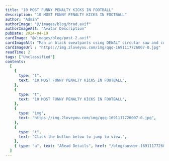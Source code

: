 ```yaml
---
title: "10 MOST FUNNY PENALTY KICKS IN FOOTBALL"
description: "10 MOST FUNNY PENALTY KICKS IN FOOTBALL"
author: "Admin"
authorImage: "@/images/blog/brad.avif"
authorImageAlt: "Avatar Description"
pubDate: 2024-04-19
cardImage: "@/images/blog/post-2.avif"
cardImageAlt: "Man in black sweatpants using DEWALT circular saw and cutting a wood plank"
cardImageUrl : "https://img.2loveyou.com/img/qqq-1691117726007-0.jpg"
readTime: 2
tags: ["Unclassified"]
contents:
  [
    {
      type: "t",
      text: "10 MOST FUNNY PENALTY KICKS IN FOOTBALL",
    },
    {
      type: "t",
      text: "10 MOST FUNNY PENALTY KICKS IN FOOTBALL",
    },
    {
      type: "img",
      text: "https://img.2loveyou.com/img/qqq-1691117726007-0.jpg",
    },
    {
      type: "t",
      text: "Click the button below to jump to view.",
    },
    { type: "a", text: "ARead Details", href: "/blog/answer-1691117726007-419173/" },
  ]
---
```

